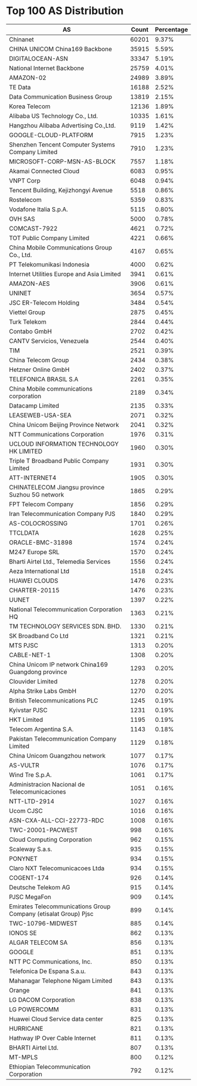# Top 100 AS Distribution
| AS | Count | Percentage |
|----|----|----|
| Chinanet | 60201 | 9.37% |
| CHINA UNICOM China169 Backbone | 35915 | 5.59% |
| DIGITALOCEAN-ASN | 33347 | 5.19% |
| National Internet Backbone | 25759 | 4.01% |
| AMAZON-02 | 24989 | 3.89% |
| TE Data | 16188 | 2.52% |
| Data Communication Business Group | 13819 | 2.15% |
| Korea Telecom | 12136 | 1.89% |
| Alibaba US Technology Co., Ltd. | 10335 | 1.61% |
| Hangzhou Alibaba Advertising Co.,Ltd. | 9119 | 1.42% |
| GOOGLE-CLOUD-PLATFORM | 7915 | 1.23% |
| Shenzhen Tencent Computer Systems Company Limited | 7910 | 1.23% |
| MICROSOFT-CORP-MSN-AS-BLOCK | 7557 | 1.18% |
| Akamai Connected Cloud | 6083 | 0.95% |
| VNPT Corp | 6048 | 0.94% |
| Tencent Building, Kejizhongyi Avenue | 5518 | 0.86% |
| Rostelecom | 5359 | 0.83% |
| Vodafone Italia S.p.A. | 5115 | 0.80% |
| OVH SAS | 5000 | 0.78% |
| COMCAST-7922 | 4621 | 0.72% |
| TOT Public Company Limited | 4221 | 0.66% |
| China Mobile Communications Group Co., Ltd. | 4167 | 0.65% |
| PT Telekomunikasi Indonesia | 4000 | 0.62% |
| Internet Utilities Europe and Asia Limited | 3941 | 0.61% |
| AMAZON-AES | 3906 | 0.61% |
| UNINET | 3654 | 0.57% |
| JSC ER-Telecom Holding | 3484 | 0.54% |
| Viettel Group | 2875 | 0.45% |
| Turk Telekom | 2844 | 0.44% |
| Contabo GmbH | 2702 | 0.42% |
| CANTV Servicios, Venezuela | 2544 | 0.40% |
| TIM | 2521 | 0.39% |
| China Telecom Group | 2434 | 0.38% |
| Hetzner Online GmbH | 2402 | 0.37% |
| TELEFONICA BRASIL S.A | 2261 | 0.35% |
| China Mobile communications corporation | 2189 | 0.34% |
| Datacamp Limited | 2135 | 0.33% |
| LEASEWEB-USA-SEA | 2071 | 0.32% |
| China Unicom Beijing Province Network | 2041 | 0.32% |
| NTT Communications Corporation | 1976 | 0.31% |
| UCLOUD INFORMATION TECHNOLOGY HK LIMITED | 1960 | 0.30% |
| Triple T Broadband Public Company Limited | 1931 | 0.30% |
| ATT-INTERNET4 | 1905 | 0.30% |
| CHINATELECOM Jiangsu province Suzhou 5G network | 1865 | 0.29% |
| FPT Telecom Company | 1856 | 0.29% |
| Iran Telecommunication Company PJS | 1840 | 0.29% |
| AS-COLOCROSSING | 1701 | 0.26% |
| TTCLDATA | 1628 | 0.25% |
| ORACLE-BMC-31898 | 1574 | 0.24% |
| M247 Europe SRL | 1570 | 0.24% |
| Bharti Airtel Ltd., Telemedia Services | 1556 | 0.24% |
| Aeza International Ltd | 1518 | 0.24% |
| HUAWEI CLOUDS | 1476 | 0.23% |
| CHARTER-20115 | 1476 | 0.23% |
| UUNET | 1397 | 0.22% |
| National Telecommunication Corporation HQ | 1363 | 0.21% |
| TM TECHNOLOGY SERVICES SDN. BHD. | 1330 | 0.21% |
| SK Broadband Co Ltd | 1321 | 0.21% |
| MTS PJSC | 1313 | 0.20% |
| CABLE-NET-1 | 1308 | 0.20% |
| China Unicom IP network China169 Guangdong province | 1293 | 0.20% |
| Clouvider Limited | 1278 | 0.20% |
| Alpha Strike Labs GmbH | 1270 | 0.20% |
| British Telecommunications PLC | 1245 | 0.19% |
| Kyivstar PJSC | 1231 | 0.19% |
| HKT Limited | 1195 | 0.19% |
| Telecom Argentina S.A. | 1143 | 0.18% |
| Pakistan Telecommunication Company Limited | 1129 | 0.18% |
| China Unicom Guangzhou network | 1077 | 0.17% |
| AS-VULTR | 1076 | 0.17% |
| Wind Tre S.p.A. | 1061 | 0.17% |
| Administracion Nacional de Telecomunicaciones | 1051 | 0.16% |
| NTT-LTD-2914 | 1027 | 0.16% |
| Ucom CJSC | 1016 | 0.16% |
| ASN-CXA-ALL-CCI-22773-RDC | 1008 | 0.16% |
| TWC-20001-PACWEST | 998 | 0.16% |
| Cloud Computing Corporation | 962 | 0.15% |
| Scaleway S.a.s. | 935 | 0.15% |
| PONYNET | 934 | 0.15% |
| Claro NXT Telecomunicacoes Ltda | 934 | 0.15% |
| COGENT-174 | 926 | 0.14% |
| Deutsche Telekom AG | 915 | 0.14% |
| PJSC MegaFon | 909 | 0.14% |
| Emirates Telecommunications Group Company (etisalat Group) Pjsc | 899 | 0.14% |
| TWC-10796-MIDWEST | 885 | 0.14% |
| IONOS SE | 862 | 0.13% |
| ALGAR TELECOM SA | 856 | 0.13% |
| GOOGLE | 851 | 0.13% |
| NTT PC Communications, Inc. | 850 | 0.13% |
| Telefonica De Espana S.a.u. | 843 | 0.13% |
| Mahanagar Telephone Nigam Limited | 843 | 0.13% |
| Orange | 841 | 0.13% |
| LG DACOM Corporation | 838 | 0.13% |
| LG POWERCOMM | 831 | 0.13% |
| Huawei Cloud Service data center | 825 | 0.13% |
| HURRICANE | 821 | 0.13% |
| Hathway IP Over Cable Internet | 811 | 0.13% |
| BHARTI Airtel Ltd. | 807 | 0.13% |
| MT-MPLS | 800 | 0.12% |
| Ethiopian Telecommunication Corporation | 792 | 0.12% |
